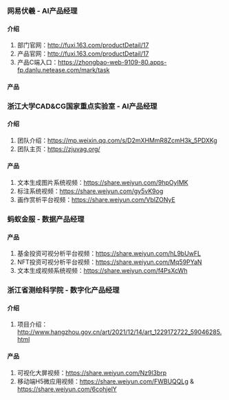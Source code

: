### 网易伏羲 - AI产品经理
#### 介绍
1. 部门官网：http://fuxi.163.com/productDetail/17
2. 产品官网：http://fuxi.163.com/productDetail/17
3. 产品C端入口：https://zhongbao-web-9109-80.apps-fp.danlu.netease.com/mark/task
#### 产品

### 浙江大学CAD&CG国家重点实验室 - AI产品经理
#### 介绍
1. 团队介绍：https://mp.weixin.qq.com/s/D2mXHMmR8ZcmH3k_5PDXKg
2. 团队主页：https://zjuvag.org/
#### 产品

1. 文本生成图片系统视频：https://share.weiyun.com/9hpOyIMK
2. 标注系统视频：https://share.weiyun.com/gy5vK9og
3. 画作赏析平台视频：https://share.weiyun.com/VblZONyE

### 蚂蚁金服 - 数据产品经理
#### 产品
1. 基金投资可视分析平台视频：https://share.weiyun.com/hL9bUwFL
2. NFT投资可视分析平台视频：https://share.weiyun.com/Mq59PYaN
3. 文本生成视频系统视频：https://share.weiyun.com/f4PsXcWh

### 浙江省测绘科学院 - 数字化产品经理
#### 介绍
1. 项目介绍：http://www.hangzhou.gov.cn/art/2021/12/14/art_1229172722_59046285.html
#### 产品
1. 可视化大屏视频：https://share.weiyun.com/Nz9l3brp
2. 移动端H5微应用视频：https://share.weiyun.com/FWBUQQLg & https://share.weiyun.com/6cohjelY
